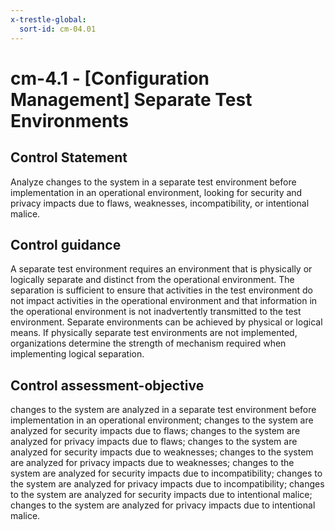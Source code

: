 ```yaml
---
x-trestle-global:
  sort-id: cm-04.01
---
```


# cm-4.1 - \[Configuration Management\] Separate Test Environments

## Control Statement

Analyze changes to the system in a separate test environment before implementation in an operational environment, looking for security and privacy impacts due to flaws, weaknesses, incompatibility, or intentional malice.

## Control guidance

A separate test environment requires an environment that is physically or logically separate and distinct from the operational environment. The separation is sufficient to ensure that activities in the test environment do not impact activities in the operational environment and that information in the operational environment is not inadvertently transmitted to the test environment. Separate environments can be achieved by physical or logical means. If physically separate test environments are not implemented, organizations determine the strength of mechanism required when implementing logical separation.

## Control assessment-objective

changes to the system are analyzed in a separate test environment before implementation in an operational environment;
changes to the system are analyzed for security impacts due to flaws;
changes to the system are analyzed for privacy impacts due to flaws;
changes to the system are analyzed for security impacts due to weaknesses;
changes to the system are analyzed for privacy impacts due to weaknesses;
changes to the system are analyzed for security impacts due to incompatibility;
changes to the system are analyzed for privacy impacts due to incompatibility;
changes to the system are analyzed for security impacts due to intentional malice;
changes to the system are analyzed for privacy impacts due to intentional malice.
